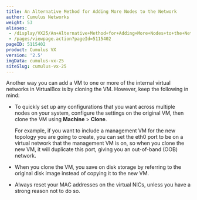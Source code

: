 ```yaml
---
title: An Alternative Method for Adding More Nodes to the Network
author: Cumulus Networks
weight: 53
aliases:
 - /display/VX25/An+Alternative+Method+for+Adding+More+Nodes+to+the+Network
 - /pages/viewpage.action?pageId=5115402
pageID: 5115402
product: Cumulus VX
version: '2.5'
imgData: cumulus-vx-25
siteSlug: cumulus-vx-25
---
```

Another way you can add a VM to one or more of the internal virtual
networks in VirtualBox is by cloning the VM. However, keep the following
in mind:

  - To quickly set up any configurations that you want across multiple
    nodes on your system, configure the settings on the original VM,
    then clone the VM using **Machine** \> **Clone**.
    
    For example, if you want to include a management VM for the new
    topology you are going to create, you can set the eth0 port to be on
    a virtual network that the management VM is on, so when you clone
    the new VM, it will duplicate this port, giving you an out-of-band
    (OOB) network.

  - When you clone the VM, you save on disk storage by referring to the
    original disk image instead of copying it to the new VM.

  - Always reset your MAC addresses on the virtual NICs, unless you have
    a strong reason not to do so.

<article id="html-search-results" class="ht-content" style="display: none;">

</article>

<footer id="ht-footer">

</footer>
